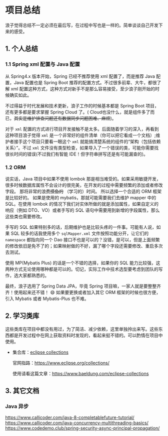 # 项目总结

浪子觉得总结不一定必须在最后写，在过程中写也是一样的。简单谈谈自己开发下来的感受。

## 1. 个人总结

### 1.1 Spring xml 配置与 Java 配置

从 Spring4.x 版本开始，Spring 已经不推荐使用 xml 配置了，而是推荐 Java 配置，Java 配置也是 Spring Boot
推荐的配置方式。不过很多前辈、大牛，都很了解 xml 配置这种方式，这种方式对新手不是那么容易接受，至少浪子刚开始的时候确实如此。

不过得益于时代发展和技术更新，浪子工作的时候基本都是 Spring Boot 项目，还有更多都是要求掌握 Spring Cloud 了。(
Cloud也没什么，就是组件多了而已，~~其实是维护排查问题还有数据同步问题困难、麻烦~~)。

对于 `xml` 配置的方式进行项目开发接触不是太多。后面随着学习的深入，再看到这种项目浪子觉得 `xml`
是一个非常好的组件清单（你可以把它看成一个文档）;维护者接手这个项目只要看一眼这个 `xml`
就能搞清楚系统的组件的“架构（包括依赖关系）”。不过 `xml`
文件没有类型检查，如果导入了一个错误的类，可能你需要找很长时间的错误(不过我们有智能 IDE！但字符串拼写还是有可能漏查的)。

### 1.2 ORM

说实话，Java 项目中如果不使用 lombok 那是相当难受的。如果采用敏捷开发，很多时候数据库属性不会设计的很完美，在开发的过程中需要频繁的添加或者修改字段。
那将非常的浪费~~摸鱼的~~ （学习的）时间。
所以选择一个合适的 ORM 框架是比较好的。
如果是使用的 mybatis，那就可能需要我们去维护 mapper 中的 SQL。在使用 lombok 的情况下我们对实体所做的就是添加属性，如果自定义的响应（例如
DTO、VO）或者手写的 SQL 语句中需要用到新增的字段属性，那么这些类也需要修改。

手写的 SQL 如果特别多的话，后期维护也是比较头疼的一件事。可能有人说，如果 SQL 较多的话我使用多个 `sqlMapper.xml`
文件按照功能分开，让它们的 `namespace` 都指向同一个 Dao 接口不也是可以的？没错，是可以，但是上面频繁的修改依旧是免不了的；如果映射做的不好，漏了哪个字段还需要修改、重启多次去测试。

使用 MP(Mybatis Plus) 的话是一个不错的选择，如果你的 SQL 能力比较强，这两种方式无论使用哪种都是可以的。切记，实际工作中技术选型要考虑到团队的写作，选大家都熟悉的。

最终，浪子选用了 Spring Data JPA，毕竟 Spring 项目嘛，一家人就是要整整齐齐！使用起来还不错！ :smile: 如果要更换或者加入其它
ORM
框架的时候也很方便，引入 Mybatis 或者 Mybatis-Plus 也不难。

## 2. 学习类库

这些类库在项目中都没有用过，为了简洁、减少依赖，这里单独拎出来写。这些东西都是开发过程中在网上获取资料时发现的，看起来挺不错的。可以酌情在项目中使用。

- 集合库：[eclipse collections](https://www.eclipse.org/collections/)

  官网指路：https://www.eclipse.org/collections/

  使用请看这篇文章：https://www.baeldung.com/eclipse-collections

## 3. 其它文档

### Java 异步

https://www.callicoder.com/java-8-completablefuture-tutorial/
https://www.callicoder.com/java-concurrency-multithreading-basics/
https://www.codedemo.club/spring-security-async-principal-propagation/